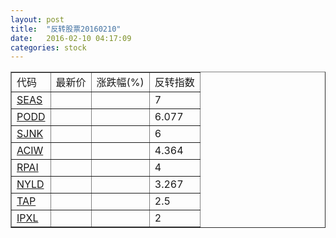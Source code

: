 ```yaml
---
layout: post
title:  "反转股票20160210"
date:   2016-02-10 04:17:09
categories: stock
---
```


<script type="text/javascript">
var stockList = []
stockList.push('gb_seas');
stockList.push('gb_podd');
stockList.push('gb_sjnk');
stockList.push('gb_aciw');
stockList.push('gb_rpai');
stockList.push('gb_nyld');
stockList.push('gb_tap');
stockList.push('gb_ipxl');
</script>

<table border="1">
 <tr>
 <td>代码</td>
  <td>最新价</td>
  <td>涨跌幅(%)</td>
 <td>反转指数</td>
</tr>
  <tr id="seas"><td><a href="http://stock.finance.sina.com.cn/usstock/quotes/SEAS.html" target="_blank">SEAS</a></td><td></td><td></td><td>7</td></tr>
  <tr id="podd"><td><a href="http://stock.finance.sina.com.cn/usstock/quotes/PODD.html" target="_blank">PODD</a></td><td></td><td></td><td>6.077</td></tr>
  <tr id="sjnk"><td><a href="http://stock.finance.sina.com.cn/usstock/quotes/SJNK.html" target="_blank">SJNK</a></td><td></td><td></td><td>6</td></tr>
  <tr id="aciw"><td><a href="http://stock.finance.sina.com.cn/usstock/quotes/ACIW.html" target="_blank">ACIW</a></td><td></td><td></td><td>4.364</td></tr>
  <tr id="rpai"><td><a href="http://stock.finance.sina.com.cn/usstock/quotes/RPAI.html" target="_blank">RPAI</a></td><td></td><td></td><td>4</td></tr>
  <tr id="nyld"><td><a href="http://stock.finance.sina.com.cn/usstock/quotes/NYLD.html" target="_blank">NYLD</a></td><td></td><td></td><td>3.267</td></tr>
  <tr id="tap"><td><a href="http://stock.finance.sina.com.cn/usstock/quotes/TAP.html" target="_blank">TAP</a></td><td></td><td></td><td>2.5</td></tr>
  <tr id="ipxl"><td><a href="http://stock.finance.sina.com.cn/usstock/quotes/IPXL.html" target="_blank">IPXL</a></td><td></td><td></td><td>2</td></tr>
</table>
